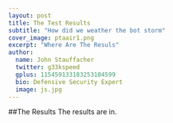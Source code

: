 ```yaml
---
layout: post
title: The Test Results
subtitle: "How did we weather the bot storm"
cover_image: ptaair1.png
excerpt: "Where Are The Resuls"
author:
  name: John Stauffacher
  twitter: g33kspeed
  gplus: 115459133183253104599
  bio: Defensive Security Expert
  image: js.jpg
---
```

##The Results
<span class="firstLetter">T</span>he results are in.
